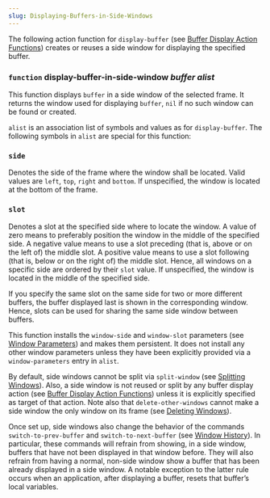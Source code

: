 ```yaml
---
slug: Displaying-Buffers-in-Side-Windows
---
```


The following action function for `display-buffer` (see [Buffer Display Action Functions](Buffer-Display-Action-Functions)) creates or reuses a side window for displaying the specified buffer.

### <span className="tag function">`function`</span> **display-buffer-in-side-window** *buffer alist*

This function displays `buffer` in a side window of the selected frame. It returns the window used for displaying `buffer`, `nil` if no such window can be found or created.

`alist` is an association list of symbols and values as for `display-buffer`. The following symbols in `alist` are special for this function:

### `side`

Denotes the side of the frame where the window shall be located. Valid values are `left`, `top`, `right` and `bottom`. If unspecified, the window is located at the bottom of the frame.

### `slot`

Denotes a slot at the specified side where to locate the window. A value of zero means to preferably position the window in the middle of the specified side. A negative value means to use a slot preceding (that is, above or on the left of) the middle slot. A positive value means to use a slot following (that is, below or on the right of) the middle slot. Hence, all windows on a specific side are ordered by their `slot` value. If unspecified, the window is located in the middle of the specified side.

If you specify the same slot on the same side for two or more different buffers, the buffer displayed last is shown in the corresponding window. Hence, slots can be used for sharing the same side window between buffers.

This function installs the `window-side` and `window-slot` parameters (see [Window Parameters](Window-Parameters)) and makes them persistent. It does not install any other window parameters unless they have been explicitly provided via a `window-parameters` entry in `alist`.

By default, side windows cannot be split via `split-window` (see [Splitting Windows](Splitting-Windows)). Also, a side window is not reused or split by any buffer display action (see [Buffer Display Action Functions](Buffer-Display-Action-Functions)) unless it is explicitly specified as target of that action. Note also that `delete-other-windows` cannot make a side window the only window on its frame (see [Deleting Windows](Deleting-Windows)).

Once set up, side windows also change the behavior of the commands `switch-to-prev-buffer` and `switch-to-next-buffer` (see [Window History](Window-History)). In particular, these commands will refrain from showing, in a side window, buffers that have not been displayed in that window before. They will also refrain from having a normal, non-side window show a buffer that has been already displayed in a side window. A notable exception to the latter rule occurs when an application, after displaying a buffer, resets that buffer’s local variables.
